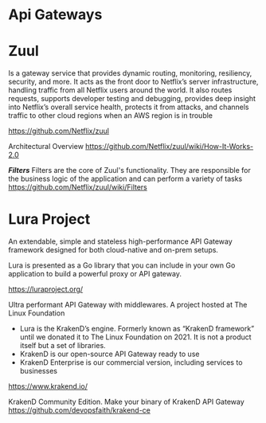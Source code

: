 # Api Gateways

# Zuul

Is a gateway service that provides dynamic routing, monitoring, resiliency,  security, and more. It acts as the front door to Netflix’s server infrastructure, handling traffic from all Netflix users around the world. It also routes requests, supports developer testing and debugging, provides deep insight into Netflix’s overall service health, protects it from attacks, and channels traffic to other cloud regions when an AWS region is in trouble

https://github.com/Netflix/zuul


Architectural Overview
https://github.com/Netflix/zuul/wiki/How-It-Works-2.0

***Filters***
Filters are the core of Zuul's functionality. They are responsible for the business logic of the application and can perform a variety of tasks
https://github.com/Netflix/zuul/wiki/Filters

# Lura Project

An extendable, simple and stateless high-performance API Gateway framework designed for both cloud-native and on-prem setups.

Lura is presented as a Go library that you can include in your own Go application to build a powerful proxy or API gateway.


https://luraproject.org/



Ultra performant API Gateway with middlewares. A project hosted at The Linux Foundation 

- Lura is the KrakenD’s engine. Formerly known as “KrakenD framework” until we donated it to The Linux Foundation on 2021. It is not a product itself but a set of libraries.
- KrakenD is our open-source API Gateway ready to use
- KrakenD Enterprise is our commercial version, including services to businesses


https://www.krakend.io/


 KrakenD Community Edition. Make your binary of KrakenD API Gateway 
https://github.com/devopsfaith/krakend-ce
